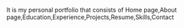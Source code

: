 It is my personal portfolio that consists of Home page,About page,Education,Experience,Projects,Resume,Skills,Contact




  
